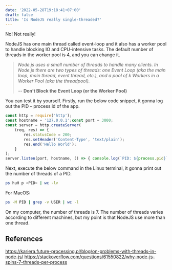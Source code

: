 ```yaml
---
date: '2022-05-28T19:18:41+07:00'
draft: false
title: 'Is NodeJS really single-threaded?'
---
```

No! Not really!

NodeJS has one main thread called event-loop and it also has a worker pool to handle blocking IO and CPU-intensive tasks. The default number of threads in the worker pool is 4, and you can change it.

>*Node.js uses a small number of threads to handle many clients. In Node.js there are two types of threads: one Event Loop (aka the main loop, main thread, event thread, etc.), and a pool of k Workers in a Worker Pool (aka the threadpool).*
>
> -- **Don’t Block the Event Loop (or the Worker Pool)**

You can test it by yourself. Firstly, run the below code snippet, it gonna log out the PID – process id of the app.

```javascript
const http = require('http');
const hostname = '127.0.0.1';const port = 3000;
const server = http.createServer(
    (req, res) => {
        res.statusCode = 200;
        res.setHeader('Content-Type', 'text/plain');
        res.end('Hello World');
    }
);
server.listen(port, hostname, () => { console.log(`PID: ${process.pid}`);});
```
Next, execute the below command in the Linux terminal, it gonna print out the number of threads of a PID.
```sh
ps huH p <PID> | wc -lv
```
For MacOS:
```sh
ps -M PID | grep -v USER | wc -l
```
On my computer, the number of threads is 7. The number of threads varies according to different machines, but my point is that NodeJS use more than one thread.

## References
https://kariera.future-processing.pl/blog/on-problems-with-threads-in-node-js/
https://stackoverflow.com/questions/61550822/why-node-js-spins-7-threads-per-process
